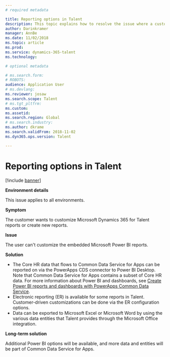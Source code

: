 ```yaml
---
# required metadata

title: Reporting options in Talent
description: This topic explains how to resolve the issue where a customer wants to customize Microsoft Dynamics 365 for Talent reports or create new reports.
author: Darinkramer
manager: AnnBe
ms.date: 11/02/2018
ms.topic: article
ms.prod: 
ms.service: dynamics-365-talent
ms.technology: 

# optional metadata

# ms.search.form: 
# ROBOTS: 
audience: Application User
# ms.devlang: 
ms.reviewer: josaw
ms.search.scope: Talent
# ms.tgt_pltfrm: 
ms.custom: 
ms.assetid: 
ms.search.region: Global
# ms.search.industry: 
ms.author: dkrame
ms.search.validFrom: 2018-11-02
ms.dyn365.ops.version: Talent

---
```


# Reporting options in Talent

[!include [banner](includes/banner.md)]

**Environment details**

This issue applies to all environments.

**Symptom**

The customer wants to customize Microsoft Dynamics 365 for Talent reports or create new reports.

**Issue**

The user can't customize the embedded Microsoft Power BI reports.

**Solution**

- The Core HR data that flows to Common Data Service for Apps can be reported on via the PowerApps CDS connector to Power BI Desktop. Note that Common Data Service for Apps contains a subset of Core HR data. For more information about Power BI and dashboards, see [Create Power BI reports and dashboards with PowerApps Common Data Service](https://powerapps.microsoft.com/en-us/blog/cdsconnectortopowerbi).
- Electronic reporting (ER) is available for some reports in Talent. Customer-driven customizations can be done via the ER configuration options.
- Data can be exported to Microsoft Excel or Microsoft Word by using the various data entities that Talent provides through the Microsoft Office integration.

**Long-term solution**

Additional Power BI options will be available, and more data and entities will be part of Common Data Service for Apps.
